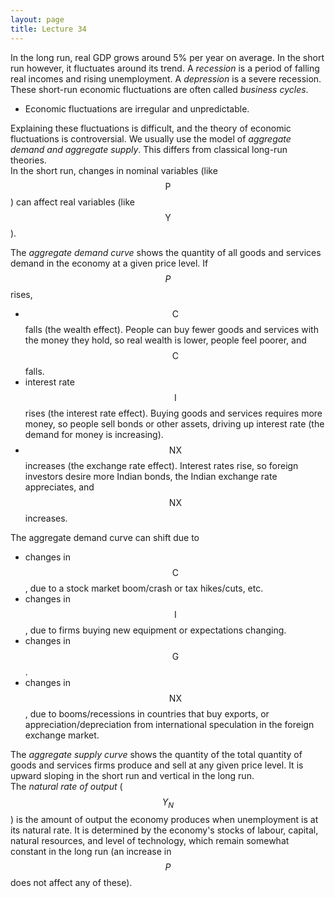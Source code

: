 ```yaml
---
layout: page
title: Lecture 34
---
```


<script type="text/javascript" async src="https://cdnjs.cloudflare.com/ajax/libs/mathjax/2.7.5/latest.js?config=TeX-MML-AM_CHTML" async></script>

In the long run, real GDP grows around 5% per year on average. In the short run however, it fluctuates around its trend. A _recession_ is a period of falling real incomes and rising unemployment. A _depression_ is a severe recession.    
These short-run economic fluctuations are often called _business cycles_.
* Economic fluctuations are irregular and unpredictable.

Explaining these fluctuations is difficult, and the theory of economic fluctuations is controversial. We usually use the model of _aggregate demand and aggregate supply_. This differs from classical long-run theories.    
In the short run, changes in nominal variables (like $$\text{P}$$) can affect real variables (like $$\text{Y}$$).

The _aggregate demand curve_ shows the quantity of all goods and services demand in the economy at a given price level. If $$P$$ rises,
* $$\text{C}$$ falls (the wealth effect). People can buy fewer goods and services with the money they hold, so real wealth is lower, people feel poorer, and $$\text{C}$$ falls.
* interest rate $$\text{I}$$ rises (the interest rate effect). Buying goods and services requires more money, so people sell bonds or other assets, driving up interest rate (the demand for money is increasing).
* $$\text{NX}$$ increases (the exchange rate effect). Interest rates rise, so foreign investors desire more Indian bonds, the Indian exchange rate appreciates, and $$\text{NX}$$ increases.

The aggregate demand curve can shift due to
* changes in $$\text{C}$$, due to a stock market boom/crash or tax hikes/cuts, etc.
* changes in $$\text{I}$$, due to firms buying new equipment or expectations changing.
* changes in $$\text{G}$$.
* changes in $$\text{NX}$$, due to booms/recessions in countries that buy exports, or appreciation/depreciation from international speculation in the foreign exchange market.

The _aggregate supply curve_ shows the quantity of the total quantity of goods and services firms produce and sell at any given price level. It is upward sloping in the short run and vertical in the long run.    
The _natural rate of output_ ($$Y_N$$) is the amount of output the economy produces when unemployment is at its natural rate. It is determined by the economy's stocks of labour, capital, natural resources, and level of technology, which remain somewhat constant in the long run (an increase in $$P$$ does not affect any of these).